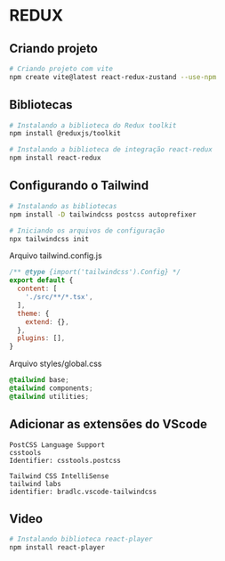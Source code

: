 # REDUX

## Criando projeto 

```sh
# Criando projeto com vite
npm create vite@latest react-redux-zustand --use-npm
```

## Bibliotecas

```sh
# Instalando a biblioteca do Redux toolkit
npm install @reduxjs/toolkit

# Instalando a biblioteca de integração react-redux
npm install react-redux
```

## Configurando o Tailwind

```sh
# Instalando as bibliotecas
npm install -D tailwindcss postcss autoprefixer

# Iniciando os arquivos de configuração
npx tailwindcss init
```

Arquivo tailwind.config.js

```js
/** @type {import('tailwindcss').Config} */
export default {
  content: [
    './src/**/*.tsx',
  ],
  theme: {
    extend: {},
  },
  plugins: [],
}
```

Arquivo styles/global.css

```css
@tailwind base;
@tailwind components;
@tailwind utilities;
```

## Adicionar as extensões do VScode

```
PostCSS Language Support
csstools
Identifier: csstools.postcss
```

```
Tailwind CSS IntelliSense
tailwind labs
identifier: bradlc.vscode-tailwindcss
```

## Video

```sh
# Instalando biblioteca react-player
npm install react-player
```

